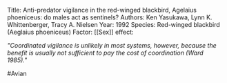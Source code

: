 Title: Anti-predator vigilance in the red-winged blackbird, Agelaius phoeniceus: do males act as sentinels?
Authors: Ken Yasukawa, Lynn K. Whittenberger, Tracy A. Nielsen
Year: 1992
Species: Red-winged blackbird (Aeglaius phoeniceus)
Factor: [[Sex]]
effect: 

*"Coordinated vigilance is unlikely in most systems, however, because the benefit is usually not sufficient to pay the cost of coordination (Ward 1985)."*


#Avian 